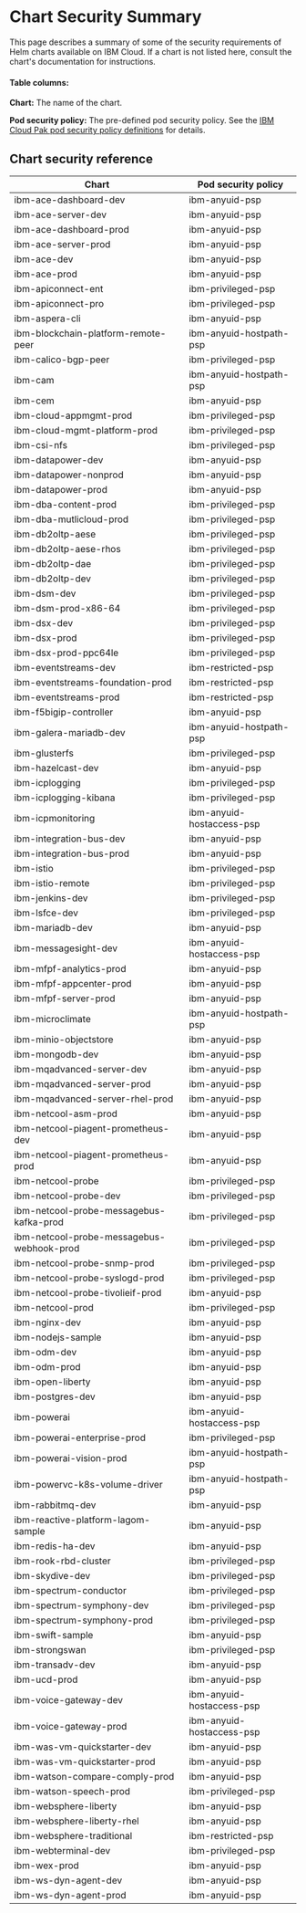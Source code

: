 # Chart Security Summary
This page describes a summary of some of the security requirements of
Helm charts available on IBM Cloud.  If a chart is not listed here, consult
the chart's documentation for instructions.

#### Table columns:
**Chart:**  The name of the chart.

**Pod security policy:**  The pre-defined pod security policy.  See the  [IBM Cloud Pak pod security policy definitions](../spec/security/psp) for details.

## Chart security reference

| Chart                               | Pod security policy       |
|-------------------------------------|---------------------------|
| ibm-ace-dashboard-dev               | ibm-anyuid-psp            |
| ibm-ace-server-dev                  | ibm-anyuid-psp            |
| ibm-ace-dashboard-prod              | ibm-anyuid-psp            |
| ibm-ace-server-prod                 | ibm-anyuid-psp            |
| ibm-ace-dev                         | ibm-anyuid-psp            |
| ibm-ace-prod                        | ibm-anyuid-psp            |
| ibm-apiconnect-ent                  | ibm-privileged-psp        |
| ibm-apiconnect-pro                  | ibm-privileged-psp        |
| ibm-aspera-cli                      | ibm-anyuid-psp            |
| ibm-blockchain-platform-remote-peer | ibm-anyuid-hostpath-psp   |
| ibm-calico-bgp-peer                 | ibm-privileged-psp        |
| ibm-cam                             | ibm-anyuid-hostpath-psp   |
| ibm-cem                             | ibm-anyuid-psp            |
| ibm-cloud-appmgmt-prod              | ibm-privileged-psp        |
| ibm-cloud-mgmt-platform-prod        | ibm-privileged-psp        |
| ibm-csi-nfs                         | ibm-privileged-psp        |
| ibm-datapower-dev                   | ibm-anyuid-psp            |
| ibm-datapower-nonprod               | ibm-anyuid-psp            |
| ibm-datapower-prod                  | ibm-anyuid-psp            |
| ibm-dba-content-prod                | ibm-privileged-psp        |
| ibm-dba-mutlicloud-prod             | ibm-privileged-psp        |
| ibm-db2oltp-aese                    | ibm-privileged-psp        |
| ibm-db2oltp-aese-rhos               | ibm-privileged-psp        |
| ibm-db2oltp-dae                     | ibm-privileged-psp        |
| ibm-db2oltp-dev                     | ibm-privileged-psp        |
| ibm-dsm-dev                         | ibm-privileged-psp        |
| ibm-dsm-prod-x86-64                 | ibm-privileged-psp        |
| ibm-dsx-dev                         | ibm-privileged-psp        |
| ibm-dsx-prod                        | ibm-privileged-psp        |
| ibm-dsx-prod-ppc64le                | ibm-privileged-psp        |
| ibm-eventstreams-dev                | ibm-restricted-psp        |
| ibm-eventstreams-foundation-prod    | ibm-restricted-psp        |
| ibm-eventstreams-prod               | ibm-restricted-psp        |
| ibm-f5bigip-controller              | ibm-anyuid-psp            |
| ibm-galera-mariadb-dev              | ibm-anyuid-hostpath-psp   |
| ibm-glusterfs                       | ibm-privileged-psp        |
| ibm-hazelcast-dev                   | ibm-anyuid-psp            |
| ibm-icplogging                      | ibm-privileged-psp        |
| ibm-icplogging-kibana               | ibm-privileged-psp        |
| ibm-icpmonitoring                   | ibm-anyuid-hostaccess-psp |
| ibm-integration-bus-dev             | ibm-anyuid-psp            |
| ibm-integration-bus-prod            | ibm-anyuid-psp            |
| ibm-istio                           | ibm-privileged-psp        |
| ibm-istio-remote                    | ibm-privileged-psp        |
| ibm-jenkins-dev                     | ibm-privileged-psp        |
| ibm-lsfce-dev                       | ibm-privileged-psp        |
| ibm-mariadb-dev                     | ibm-anyuid-psp            |
| ibm-messagesight-dev                | ibm-anyuid-hostaccess-psp |
| ibm-mfpf-analytics-prod             | ibm-anyuid-psp            |
| ibm-mfpf-appcenter-prod             | ibm-anyuid-psp            |
| ibm-mfpf-server-prod                | ibm-anyuid-psp            |
| ibm-microclimate                    | ibm-anyuid-hostpath-psp   |
| ibm-minio-objectstore               | ibm-anyuid-psp            |
| ibm-mongodb-dev                     | ibm-anyuid-psp            |
| ibm-mqadvanced-server-dev           | ibm-anyuid-psp            |
| ibm-mqadvanced-server-prod          | ibm-anyuid-psp            |
| ibm-mqadvanced-server-rhel-prod     | ibm-anyuid-psp            |
| ibm-netcool-asm-prod                | ibm-anyuid-psp            |
| ibm-netcool-piagent-prometheus-dev  | ibm-anyuid-psp            |
| ibm-netcool-piagent-prometheus-prod | ibm-anyuid-psp            |
| ibm-netcool-probe                   | ibm-privileged-psp        |
| ibm-netcool-probe-dev               | ibm-privileged-psp        |
| ibm-netcool-probe-messagebus-kafka-prod   | ibm-privileged-psp        |
| ibm-netcool-probe-messagebus-webhook-prod | ibm-privileged-psp        |
| ibm-netcool-probe-snmp-prod         | ibm-privileged-psp        |
| ibm-netcool-probe-syslogd-prod      | ibm-privileged-psp        |
| ibm-netcool-probe-tivolieif-prod    | ibm-anyuid-psp            |
| ibm-netcool-prod                    | ibm-privileged-psp        |
| ibm-nginx-dev                       | ibm-anyuid-psp            |
| ibm-nodejs-sample                   | ibm-anyuid-psp            |
| ibm-odm-dev                         | ibm-anyuid-psp            |
| ibm-odm-prod                        | ibm-anyuid-psp            |
| ibm-open-liberty                    | ibm-anyuid-psp            |
| ibm-postgres-dev                    | ibm-anyuid-psp            |
| ibm-powerai                         | ibm-anyuid-hostaccess-psp |
| ibm-powerai-enterprise-prod         | ibm-privileged-psp        |
| ibm-powerai-vision-prod             | ibm-anyuid-hostpath-psp   |
| ibm-powervc-k8s-volume-driver       | ibm-anyuid-hostpath-psp   |
| ibm-rabbitmq-dev                    | ibm-anyuid-psp            |
| ibm-reactive-platform-lagom-sample  | ibm-anyuid-psp            |
| ibm-redis-ha-dev                    | ibm-anyuid-psp            |
| ibm-rook-rbd-cluster                | ibm-privileged-psp        |
| ibm-skydive-dev                     | ibm-privileged-psp        |
| ibm-spectrum-conductor              | ibm-privileged-psp        |
| ibm-spectrum-symphony-dev           | ibm-privileged-psp        |
| ibm-spectrum-symphony-prod          | ibm-privileged-psp        |
| ibm-swift-sample                    | ibm-anyuid-psp            |
| ibm-strongswan                      | ibm-privileged-psp        |
| ibm-transadv-dev                    | ibm-anyuid-psp            |
| ibm-ucd-prod                        | ibm-anyuid-psp            |
| ibm-voice-gateway-dev               | ibm-anyuid-hostaccess-psp |
| ibm-voice-gateway-prod              | ibm-anyuid-hostaccess-psp |
| ibm-was-vm-quickstarter-dev         | ibm-anyuid-psp            |
| ibm-was-vm-quickstarter-prod        | ibm-anyuid-psp            |
| ibm-watson-compare-comply-prod      | ibm-anyuid-psp            |
| ibm-watson-speech-prod              | ibm-privileged-psp        |
| ibm-websphere-liberty               | ibm-anyuid-psp            |
| ibm-websphere-liberty-rhel          | ibm-anyuid-psp            |
| ibm-websphere-traditional           | ibm-restricted-psp        |
| ibm-webterminal-dev                 | ibm-privileged-psp        |
| ibm-wex-prod                        | ibm-anyuid-psp            |
| ibm-ws-dyn-agent-dev                | ibm-anyuid-psp            |
| ibm-ws-dyn-agent-prod               | ibm-anyuid-psp            |
